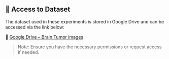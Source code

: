 ## 📂 Access to Dataset

The dataset used in these experiments is stored in Google Drive and can be accessed via the link below:

🔗 [Google Drive – Brain Tumor images](https://drive.google.com/drive/folders/12hXYE9Q9Cth6C_l6XshyhWUAAAhEO4px?usp=drive_link)

> Note: Ensure you have the necessary permissions or request access if needed.
